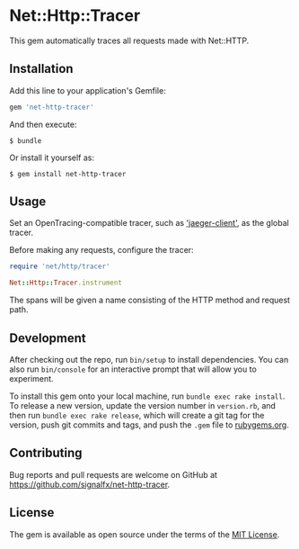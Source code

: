 # Net::Http::Tracer

This gem automatically traces all requests made with Net::HTTP.

## Installation

Add this line to your application's Gemfile:

```ruby
gem 'net-http-tracer'
```

And then execute:

    $ bundle

Or install it yourself as:

    $ gem install net-http-tracer

## Usage

Set an OpenTracing-compatible tracer, such as ['jaeger-client'](https://github.com/signalfx/jaeger-client-ruby), as the global tracer.

Before making any requests, configure the tracer:

```ruby
require 'net/http/tracer'

Net::Http::Tracer.instrument
```

The spans will be given a name consisting of the HTTP method and request path.

## Development

After checking out the repo, run `bin/setup` to install dependencies. You can also run `bin/console` for an interactive prompt that will allow you to experiment.

To install this gem onto your local machine, run `bundle exec rake install`. To release a new version, update the version number in `version.rb`, and then run `bundle exec rake release`, which will create a git tag for the version, push git commits and tags, and push the `.gem` file to [rubygems.org](https://rubygems.org).

## Contributing

Bug reports and pull requests are welcome on GitHub at https://github.com/signalfx/net-http-tracer.

## License

The gem is available as open source under the terms of the [MIT License](https://opensource.org/licenses/MIT).
